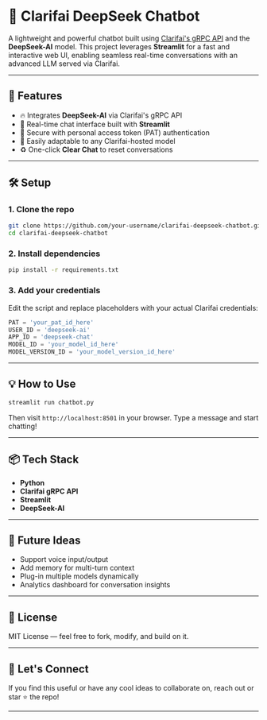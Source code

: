 
# 🤖 Clarifai DeepSeek Chatbot

A lightweight and powerful chatbot built using [Clarifai's gRPC API](https://www.clarifai.com/) and the **DeepSeek-AI** model. This project leverages **Streamlit** for a fast and interactive web UI, enabling seamless real-time conversations with an advanced LLM served via Clarifai.

---

## 🚀 Features

- 🔥 Integrates **DeepSeek-AI** via Clarifai's gRPC API  
- 💬 Real-time chat interface built with **Streamlit**  
- 🔐 Secure with personal access token (PAT) authentication  
- 🧠 Easily adaptable to any Clarifai-hosted model  
- ♻️ One-click **Clear Chat** to reset conversations

---

## 🛠️ Setup

### 1. Clone the repo

```bash
git clone https://github.com/your-username/clarifai-deepseek-chatbot.git
cd clarifai-deepseek-chatbot
```

### 2. Install dependencies

```bash
pip install -r requirements.txt
```

### 3. Add your credentials

Edit the script and replace placeholders with your actual Clarifai credentials:

```python
PAT = 'your_pat_id_here'
USER_ID = 'deepseek-ai'
APP_ID = 'deepseek-chat'
MODEL_ID = 'your_model_id_here'
MODEL_VERSION_ID = 'your_model_version_id_here'
```

---

## 💡 How to Use

```bash
streamlit run chatbot.py
```

Then visit `http://localhost:8501` in your browser. Type a message and start chatting!

---

## 📦 Tech Stack

- **Python**
- **Clarifai gRPC API**
- **Streamlit**
- **DeepSeek-AI**

---

## 🤯 Future Ideas

- Support voice input/output  
- Add memory for multi-turn context  
- Plug-in multiple models dynamically  
- Analytics dashboard for conversation insights

---

## 📄 License

MIT License — feel free to fork, modify, and build on it.

---

## 👋 Let's Connect

If you find this useful or have any cool ideas to collaborate on, reach out or star ⭐ the repo!

---
